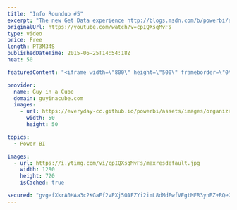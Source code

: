 ```yaml
---
title: "Info Roundup #5"
excerpt: "The new Get Data experience http://blogs.msdn.com/b/powerbi/archive/2015/06/23/the-new-get-data-experience.aspx  Creating a Date Dimension with Power Query http://devinknightsql.com/2015/06/16/creating-a-date-dimension-with-power-query  Comparison of Datazen vs SSRS vs Power View (Melissa Coates - @SQLChick)"
originalUrl: https://youtube.com/watch?v=cpIQXsqMvFs
type: video
price: Free
length: PT3M34S
publishedDateTime: 2015-06-25T14:54:18Z
heat: 50

featuredContent: "<iframe width=\"800\" height=\"500\" frameborder=\"0\" src=\"https://www.youtube.com/embed/cpIQXsqMvFs\" allow=\"accelerometer; autoplay; encrypted-media; gyroscope; picture-in-picture\" allowfullscreen></iframe>"

provider:
  name: Guy in a Cube
  domain: guyinacube.com
  images:
    - url: https://everyday-cc.github.io/powerbi/assets/images/organizations/guyinacube.com-50x50.jpg
      width: 50
      height: 50

topics:
  - Power BI

images:
  - url: https://i.ytimg.com/vi/cpIQXsqMvFs/maxresdefault.jpg
    width: 1280
    height: 720
    isCached: true

secured: "gvgefXkrA0HAa3c2KGaEf2vPXj5OAFZYi2imL8dMdEwfVEgtMER3ynBZ+RQe2MnJbzzfvDZDHlOvuDji9flQM+AOUjG5ijqhtlpm6ZFGaYK9YMpSGpJ4bbnEUgzJA5X9XXrRyG29rdAN6O0C+OazmjX5RVgA7IuHnJHGKIqfVN1HGHCRXMDsKAnpTZqkUbEYrfOjfKExJcYNnZW1vTpXiH1eJUO3/oHy0PK5Uuocn38wmnjO2DwEsCHFjOXhqpLf8PYcbMylQkClHhkUNg7O73HvLk5Z/0Flr6SLcyHS84NdEQvFqegvsyNlUXLSPVQgJjZqjgl2UIty49OBbzX1vufgU7lg2S1bpspWWuTucJy3+1FUdfTZTvUNuzrltCqODGA7H9Rx7e9ddlOjbQGDRO+xjic2JqXjUV/y3FInrZk=;WSanOV0ECiQDbLuikzRs2Q=="
---
```


